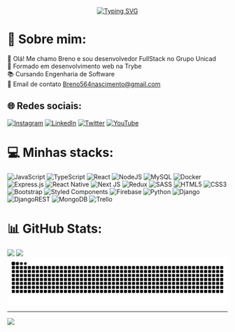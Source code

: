 <div align="center">
  <a href="https://git.io/typing-svg">
    <img src="https://readme-typing-svg.demolab.com?font=Fira+Code&weight=500&size=22&pause=1000&color=FF6B6B&center=true&vCenter=true&random=false&width=524&lines=%E2%8A%B9+Bem+Vindo+ao+meu+perfil!+%CB%99%E1%B5%95%CB%99+%E2%8A%B9+" alt="Typing SVG">
  </a>
</div>

# 💫 Sobre mim:
💼 Olá! Me chamo Breno e sou desenvolvedor FullStack no Grupo Unicad <br/> 🔭 Formado em desenvolvimento web na Trybe <br>📚 Cursando Engenharia de Software <br>💬 Email de contato Breno564nascimento@gmail.com 



## 🌐 Redes sociais:
[![Instagram](https://img.shields.io/badge/Instagram-%23E4405F.svg?logo=Instagram&logoColor=white)](https://www.instagram.com/allblack_arts/) [![LinkedIn](https://img.shields.io/badge/LinkedIn-%230077B5.svg?logo=linkedin&logoColor=white)](https://www.linkedin.com/in/breno-nascimento-oliveira/) [![Twitter](https://img.shields.io/badge/Twitter-%231DA1F2.svg?logo=Twitter&logoColor=white)](https://twitter.com/AllblackArts) [![YouTube](https://img.shields.io/badge/YouTube-%23FF0000.svg?logo=YouTube&logoColor=white)](https://www.youtube.com/channel/UCUHNOO-fKfV_hZ-QXau1gAg) 

# 💻 Minhas stacks:
![JavaScript](https://img.shields.io/badge/javascript-%23323330.svg?style=for-the-badge&logo=javascript&logoColor=%23F7DF1E) ![TypeScript](https://img.shields.io/badge/typescript-%23007ACC.svg?style=for-the-badge&logo=typescript&logoColor=white) ![React](https://img.shields.io/badge/react-%2320232a.svg?style=for-the-badge&logo=react&logoColor=%2361DAFB) ![NodeJS](https://img.shields.io/badge/node.js-6DA55F?style=for-the-badge&logo=node.js&logoColor=white) ![MySQL](https://img.shields.io/badge/mysql-%2300f.svg?style=for-the-badge&logo=mysql&logoColor=white) ![Docker](https://img.shields.io/badge/docker-%230db7ed.svg?style=for-the-badge&logo=docker&logoColor=white) ![Express.js](https://img.shields.io/badge/express.js-%23404d59.svg?style=for-the-badge&logo=express&logoColor=%2361DAFB) ![React Native](https://img.shields.io/badge/react_native-%2320232a.svg?style=for-the-badge&logo=react&logoColor=%2361DAFB) ![Next JS](https://img.shields.io/badge/Next-black?style=for-the-badge&logo=next.js&logoColor=white) ![Redux](https://img.shields.io/badge/redux-%23593d88.svg?style=for-the-badge&logo=redux&logoColor=white) ![SASS](https://img.shields.io/badge/SASS-hotpink.svg?style=for-the-badge&logo=SASS&logoColor=white) ![HTML5](https://img.shields.io/badge/html5-%23E34F26.svg?style=for-the-badge&logo=html5&logoColor=white) ![CSS3](https://img.shields.io/badge/css3-%231572B6.svg?style=for-the-badge&logo=css3&logoColor=white) ![Bootstrap](https://img.shields.io/badge/bootstrap-%23563D7C.svg?style=for-the-badge&logo=bootstrap&logoColor=white) ![Styled Components](https://img.shields.io/badge/styled--components-DB7093?style=for-the-badge&logo=styled-components&logoColor=white) ![Firebase](https://img.shields.io/badge/firebase-%23039BE5.svg?style=for-the-badge&logo=firebase) ![Python](https://img.shields.io/badge/python-3670A0?style=for-the-badge&logo=python&logoColor=ffdd54) ![Django](https://img.shields.io/badge/django-%23092E20.svg?style=for-the-badge&logo=django&logoColor=white) ![DjangoREST](https://img.shields.io/badge/DJANGO-REST-ff1709?style=for-the-badge&logo=django&logoColor=white&color=ff1709&labelColor=gray) ![MongoDB](https://img.shields.io/badge/MongoDB-%234ea94b.svg?style=for-the-badge&logo=mongodb&logoColor=white) ![Trello](https://img.shields.io/badge/Trello-%23026AA7.svg?style=for-the-badge&logo=Trello&logoColor=white)

# 📊 GitHub Stats:

<div>
<img loading="lazy" height="180em" src="https://github-readme-stats.vercel.app/api?username=brenooliveiranascimento&show_icons=true&theme=radical&include_all_commits=true&count_private=true"/>
  <a href="https://github.com/Camilla126">
<img loading="lazy" height="180em" src="https://github-readme-stats.vercel.app/api/top-langs/?username=brenooliveiranascimento&layout=compact&langs_count=7&theme=radical"/>
</div>

<picture align="center">
  <source media="(prefers-color-scheme: dark)" srcset="https://raw.githubusercontent.com/brenooliveiranascimento/brenooliveiranascimento/output/github-contribution-grid-snake-dark.svg">
  <source media="(prefers-color-scheme: light)" srcset="https://raw.githubusercontent.com/brenooliveiranascimento/brenooliveiranascimento/output/github-contribution-grid-snake-dark.svg">
  <img align="center" alt="github contribution grid snake animation" src="https://raw.githubusercontent.com/brenooliveiranascimento/brenooliveiranascimento/output/github-contribution-grid-snake.svg">
</picture>

<!-- Proudly created with GPRM ( https://gprm.itsvg.in ) -->

---
[![](https://visitcount.itsvg.in/api?id=brenooliveiranascimento&icon=0&color=0)](https://visitcount.itsvg.in)

